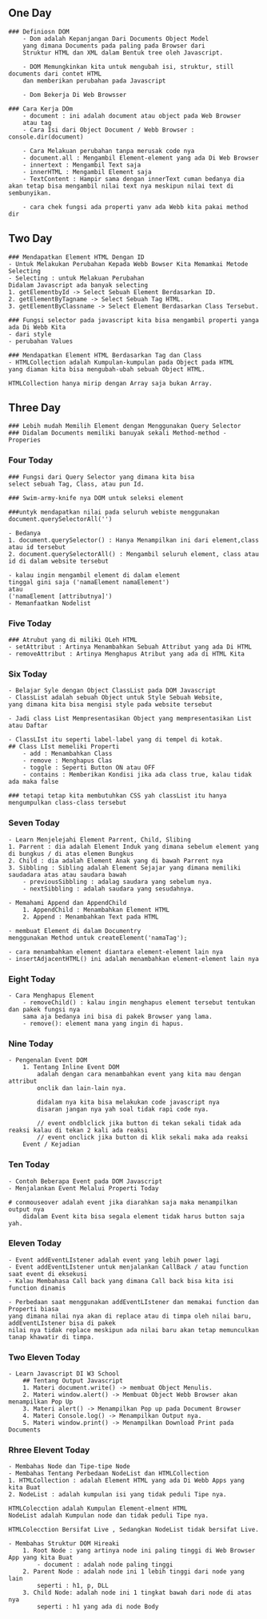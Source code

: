 ## One Day
    ### Definiosn DOM
        - Dom adalah Kepanjangan Dari Documents Object Model
        yang dimana Documents pada paling pada Browser dari
        Struktur HTML dan XML dalam Bentuk tree oleh Javascript.

        - DOM Memungkinkan kita untuk mengubah isi, struktur, still documents dari contet HTML
        dan memberikan perubahan pada Javascript

        - Dom Bekerja Di Web Browsser

    ### Cara Kerja DOm
        - document : ini adalah document atau object pada Web Browser
        atau tag 
        - Cara Isi dari Object Document / Webb Browser : console.dir(document)

        - Cara Melakuan perubahan tanpa merusak code nya
        - document.all : Mengambil Element-element yang ada Di Web Browser
        - innertext : Mengambil Text saja 
        - innerHTML : Mengambil Element saja
        - TextContent : Hampir sama dengan innerText cuman bedanya dia akan tetap bisa mengambil nilai text nya meskipun nilai text di sembunyikan.

        - cara chek fungsi ada properti yanv ada Webb kita pakai method dir

## Two Day
    ### Mendapatkan Element HTML Dengan ID
    - Untuk Melakukan Perubahan Kepada Webb Bowser Kita Memamkai Metode Selecting
    - Selecting : untuk Melakuan Perubahan
    Didalam Javascript ada banyak selecting
    1. getElementbyId -> Select Sebuah Element Berdasarkan ID.
    2. getElementByTagname -> Select Sebuah Tag HTML.
    3. getElementByClassname -> Select Element Berdasarkan Class Tersebut.

    ### Fungsi selector pada javascript kita bisa mengambil properti yanga ada Di Webb Kita
    - dari style
    - perubahan Values

    ### Mendapatkan Element HTML Berdasarkan Tag dan Class
    - HTMLCollection adalah Kumpulan-kumpulan pada Object pada HTML
    yang diaman kita bisa mengubah-ubah sebuah Object HTML.

    HTMLCollection hanya mirip dengan Array saja bukan Array.

## Three Day 
    ### Lebih mudah Memilih Element dengan Menggunakan Query Selector
    ### Didalam Documents memiliki banuyak sekali Method-method - Properies

### Four Today
    ### Fungsi dari Query Selector yang dimana kita bisa 
    select sebuah Tag, Class, atau pun Id.

    ### Swim-army-knife nya DOM untuk seleksi element

    ###untyk mendapatkan nilai pada seluruh webiste menggunakan document.querySelectorAll('')

    - Bedanya
    1. document.querySelector() : Hanya Menampilkan ini dari element,class atau id tersebut
    2. document.querySelectorAll() : Mengambil seluruh element, class atau id di dalam website tersebut

    - kalau ingin mengambil element di dalam element
    tinggal gini saja ('namaElement namaElement')
    atau 
    ('namaElement [attributnya]')
    - Memanfaatkan Nodelist

### Five Today
    ### Atrubut yang di miliki OLeh HTML
    - setAttribut : Artinya Menambahkan Sebuah Attribut yang ada Di HTML
    - removeAttribut : Artinya Menghapus Atribut yang ada di HTML Kita

### Six Today
    - Belajar Syle dengan Object ClassList pada DOM Javascript
    - ClassList adalah sebuah Object untuk Style Sebuah Website,
    yang dimana kita bisa mengisi style pada website tersebut

    - Jadi class List Mempresentasikan Object yang mempresentasikan List atau Daftar

    - ClassLIst itu seperti label-label yang di tempel di kotak.
    ## Class LIst memeliki Properti
        - add : Menambahkan Class
        - remove : Menghapus Clas
        - toggle : Seperti Button ON atau OFF
        - contains : Memberikan Kondisi jika ada class true, kalau tidak ada maka false

    ### tetapi tetap kita membutuhkan CSS yah classList itu hanya mengumpulkan class-class tersebut


### Seven Today
    - Learn Menjelejahi Element Parrent, Child, Slibing
    1. Parrent : dia adalah Element Induk yang dimana sebelum element yang di bungkus / di atas elemen Bungkus
    2. Child : dia adalah Element Anak yang di bawah Parrent nya
    3. Sibbling : Sibling adalah Element Sejajar yang dimana memiliki saudadara atas atau saudara bawah
        - previousSibbling : adalag saudara yang sebelum nya.
        - nextSibbling : adalah saudara yang sesudahnya.

    - Memahami Append dan AppendChild
        1. AppendChild : Menambahkan Element HTML
        2. Append : Menambahkan Text pada HTML

    - membuat Element di dalam Documentry
    menggunakan Method untuk createElement('namaTag');

    - cara menambahkan element diantara element-element lain nya
    - insertAdjacentHTML() ini adalah menambahkan element-element lain nya


### Eight Today
    - Cara Menghapus Element
        - removeChild() : kalau ingin menghapus element tersebut tentukan dan pakek fungsi nya
        sama aja bedanya ini bisa di pakek Browser yang lama.
        - remove(): element mana yang ingin di hapus.


### Nine Today
    - Pengenalan Event DOM
        1. Tentang Inline Event DOM
            adalah dengan cara menambahkan event yang kita mau dengan attribut
            onclik dan lain-lain nya.

            didalam nya kita bisa melakukan code javascript nya
            disaran jangan nya yah soal tidak rapi code nya.

            // event ondblclick jika button di tekan sekali tidak ada reaksi kalau di tekan 2 kali ada reaksi
            // event onclick jika button di klik sekali maka ada reaksi
        Event / Kejadian

### Ten Today
    - Contoh Beberapa Event pada DOM Javascript
    - Menjalankan Event Melalui Properti Today

    # conmouseover adalah event jika diarahkan saja maka menampilkan output nya
        didalam Event kita bisa segala element tidak harus button saja yah.

### Eleven Today
    - Event addEventLIstener adalah event yang lebih power lagi
    - Event addEventLIstener untuk menjalankan CallBack / atau function saat event di eksekusi
    - Kalau Membahasa Call back yang dimana Call back bisa kita isi function dinamis

    - Perbedaan saat menggunakan addEventLIstener dan memakai function dan Properti biasa
    yang dimana nilai nya akan di replace atau di timpa oleh nilai baru, addEventLIstener bisa di pakek
    nilai nya tidak replace meskipun ada nilai baru akan tetap memunculkan tanap khawatir di timpa.

### Two Eleven Today
    - Learn Javascript DI W3 School
        ## Tentang Output Javascript
        1. Materi document.write() -> membuat Object Menulis.
        2. Materi window.alert() -> Membuat Object Webb Browser akan menampilkan Pop Up
        3. Materi alert() -> Menampilkan Pop up pada Document Browser
        4. Materi Console.log() -> Menampilkan Output nya.
        5. Materi window.print() -> Menampilkan Download Print pada Documents

### Rhree Elevent Today
    - Membahas Node dan Tipe-tipe Node
    - Membahas Tentang Perbedaan NodeList dan HTMLCollection
    1. HTMLCollection : adalah Element HTML yang ada Di Webb Apps yang kita Buat
    2. NodeList : adalah kumpulan isi yang tidak peduli Tipe nya.

    HTMLColecction adalah Kumpulan Element-elment HTML
    NodeList adalah Kumpulan node dan tidak peduli Tipe nya.

    HTMLColecction Bersifat Live , Sedangkan NodeList tidak bersifat Live.

    - Membahas Struktur DOM Hireaki
        1. Root Node : yang artinya node ini paling tinggi di Web Browser App yang kita Buat
            - document : adalah node paling tinggi
        2. Parent Node : adalah node ini 1 lebih tinggi dari node yang lain
            seperti : h1, p, DLL
        3. Child Node: adalah node ini 1 tingkat bawah dari node di atas nya
            seperti : h1 yang ada di node Body